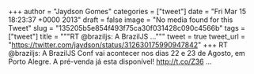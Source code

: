 
+++
author = "Jaydson Gomes"
categories = ["tweet"]
date = "Fri Mar 15 18:23:37 +0000 2013"
draft = false
image = "No media found for this Tweet"
slug = "135205b5e854f493f75ca30f031428c090c4566b"
tags = ["tweet"]
title = """RT @braziljs: A BrazilJS ..."""
tweet = true
tweet_url = "https://twitter.com/jaydson/status/312630175990947842"
+++
RT @braziljs: A BrazilJS Conf vai acontecer nos dias 22 e 23 de Agosto, em Porto Alegre. A pré-venda já esta disponível! http://t.co/Z36 ...
